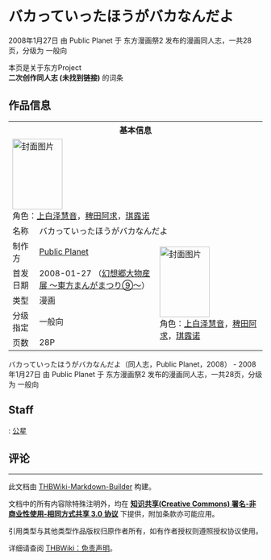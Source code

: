 # バカっていったほうがバカなんだよ

<!-- source html: G:\repos\THBWiki-Markdown-Builder\THBWikiMarkdown\Temp\main\f\f7\ns0%3A%E3%83%90%E3%82%AB%E3%81%A3%E3%81%A6%E3%81%84%E3%81%A3%E3%81%9F%E3%81%BB%E3%81%86%E3%81%8C%E3%83%90%E3%82%AB%E3%81%AA%E3%82%93%E3%81%A0%E3%82%88.html -->

2008年1月27日 由 Public Planet 于 东方漫画祭2 发布的漫画同人志，一共28页，分级为 一般向

本页是关于东方Project  
 **二次创作同人志 (未找到链接)** 的词条

## 作品信息

<table><tbody><tr><th colspan="3">基本信息</th></tr><tr><td class="cover-artwork-mobile" colspan="2"><a href="./文件-バカっていったほうがバカなんだよ封面.jpg.md" class="image" title="封面图片"><img alt="封面图片" src="https://upload.thwiki.cc/thumb/d/d1/%E3%83%90%E3%82%AB%E3%81%A3%E3%81%A6%E3%81%84%E3%81%A3%E3%81%9F%E3%81%BB%E3%81%86%E3%81%8C%E3%83%90%E3%82%AB%E3%81%AA%E3%82%93%E3%81%A0%E3%82%88%E5%B0%81%E9%9D%A2.jpg/99px-%E3%83%90%E3%82%AB%E3%81%A3%E3%81%A6%E3%81%84%E3%81%A3%E3%81%9F%E3%81%BB%E3%81%86%E3%81%8C%E3%83%90%E3%82%AB%E3%81%AA%E3%82%93%E3%81%A0%E3%82%88%E5%B0%81%E9%9D%A2.jpg" decoding="async" loading="lazy" width="99" height="140" srcset="https://upload.thwiki.cc/thumb/d/d1/%E3%83%90%E3%82%AB%E3%81%A3%E3%81%A6%E3%81%84%E3%81%A3%E3%81%9F%E3%81%BB%E3%81%86%E3%81%8C%E3%83%90%E3%82%AB%E3%81%AA%E3%82%93%E3%81%A0%E3%82%88%E5%B0%81%E9%9D%A2.jpg/148px-%E3%83%90%E3%82%AB%E3%81%A3%E3%81%A6%E3%81%84%E3%81%A3%E3%81%9F%E3%81%BB%E3%81%86%E3%81%8C%E3%83%90%E3%82%AB%E3%81%AA%E3%82%93%E3%81%A0%E3%82%88%E5%B0%81%E9%9D%A2.jpg 1.5x, https://upload.thwiki.cc/thumb/d/d1/%E3%83%90%E3%82%AB%E3%81%A3%E3%81%A6%E3%81%84%E3%81%A3%E3%81%9F%E3%81%BB%E3%81%86%E3%81%8C%E3%83%90%E3%82%AB%E3%81%AA%E3%82%93%E3%81%A0%E3%82%88%E5%B0%81%E9%9D%A2.jpg/197px-%E3%83%90%E3%82%AB%E3%81%A3%E3%81%A6%E3%81%84%E3%81%A3%E3%81%9F%E3%81%BB%E3%81%86%E3%81%8C%E3%83%90%E3%82%AB%E3%81%AA%E3%82%93%E3%81%A0%E3%82%88%E5%B0%81%E9%9D%A2.jpg 2x" data-file-width="271" data-file-height="384"></a><div class="cover-char">角色：<a href="./上白泽慧音.md" title="上白泽慧音">上白泽慧音</a>，<a href="./稗田阿求.md" title="稗田阿求">稗田阿求</a>，<a href="./琪露诺.md" title="琪露诺">琪露诺</a></div></td>
</tr><tr><td class="label">名称</td><td colspan="2"> バカっていったほうがバカなんだよ </td></tr><tr><td class="label">制作方</td><td><a href="./Public_Planet.md" title="Public Planet">Public Planet</a></td><td class="cover-artwork" rowspan="5" style="min-width:140px;"><a href="./文件-バカっていったほうがバカなんだよ封面.jpg.md" class="image" title="封面图片"><img alt="封面图片" src="https://upload.thwiki.cc/thumb/d/d1/%E3%83%90%E3%82%AB%E3%81%A3%E3%81%A6%E3%81%84%E3%81%A3%E3%81%9F%E3%81%BB%E3%81%86%E3%81%8C%E3%83%90%E3%82%AB%E3%81%AA%E3%82%93%E3%81%A0%E3%82%88%E5%B0%81%E9%9D%A2.jpg/99px-%E3%83%90%E3%82%AB%E3%81%A3%E3%81%A6%E3%81%84%E3%81%A3%E3%81%9F%E3%81%BB%E3%81%86%E3%81%8C%E3%83%90%E3%82%AB%E3%81%AA%E3%82%93%E3%81%A0%E3%82%88%E5%B0%81%E9%9D%A2.jpg" decoding="async" loading="lazy" width="99" height="140" srcset="https://upload.thwiki.cc/thumb/d/d1/%E3%83%90%E3%82%AB%E3%81%A3%E3%81%A6%E3%81%84%E3%81%A3%E3%81%9F%E3%81%BB%E3%81%86%E3%81%8C%E3%83%90%E3%82%AB%E3%81%AA%E3%82%93%E3%81%A0%E3%82%88%E5%B0%81%E9%9D%A2.jpg/148px-%E3%83%90%E3%82%AB%E3%81%A3%E3%81%A6%E3%81%84%E3%81%A3%E3%81%9F%E3%81%BB%E3%81%86%E3%81%8C%E3%83%90%E3%82%AB%E3%81%AA%E3%82%93%E3%81%A0%E3%82%88%E5%B0%81%E9%9D%A2.jpg 1.5x, https://upload.thwiki.cc/thumb/d/d1/%E3%83%90%E3%82%AB%E3%81%A3%E3%81%A6%E3%81%84%E3%81%A3%E3%81%9F%E3%81%BB%E3%81%86%E3%81%8C%E3%83%90%E3%82%AB%E3%81%AA%E3%82%93%E3%81%A0%E3%82%88%E5%B0%81%E9%9D%A2.jpg/197px-%E3%83%90%E3%82%AB%E3%81%A3%E3%81%A6%E3%81%84%E3%81%A3%E3%81%9F%E3%81%BB%E3%81%86%E3%81%8C%E3%83%90%E3%82%AB%E3%81%AA%E3%82%93%E3%81%A0%E3%82%88%E5%B0%81%E9%9D%A2.jpg 2x" data-file-width="271" data-file-height="384"></a><div class="cover-char">角色：<a href="./上白泽慧音.md" title="上白泽慧音">上白泽慧音</a>，<a href="./稗田阿求.md" title="稗田阿求">稗田阿求</a>，<a href="./琪露诺.md" title="琪露诺">琪露诺</a></div></td>
</tr><tr><td class="label">首发日期</td><td>2008-01-27&#160;（<a href="/展会作品列表?e=%E4%B8%9C%E6%96%B9%E6%BC%AB%E7%94%BB%E7%A5%AD%232">幻想郷大物産展 ～東方まんがまつり⑨～</a>）</td></tr><tr><td class="label">类型</td><td>漫画</td></tr><tr><td class="label">分级指定</td><td>一般向</td></tr><tr><td class="label">页数</td><td>28P</td></tr></tbody></table>

バカっていったほうがバカなんだよ（同人志，Public Planet，2008） - 2008年1月27日 由 Public Planet 于 东方漫画祭2 发布的漫画同人志，一共28页，分级为 一般向

## Staff
: [公星](./公星.md)


## 评论




---

此文档由 [THBWiki-Markdown-Builder](https://github.com/Delsin-Yu/THBWiki-Markdown-Builder) 构建。

文档中的所有内容除特殊注明外，均在 [**知识共享(Creative Commons) 署名-非商业性使用-相同方式共享 3.0 协议**](https://creativecommons.org/licenses/by-sa/3.0/deed.zh-hans) 下提供，附加条款亦可能应用。

引用类型与其他类型作品版权归原作者所有，如有作者授权则遵照授权协议使用。

详细请查阅 [THBWiki：免责声明](https://thbwiki.cc/THBWiki:%E5%85%8D%E8%B4%A3%E5%A3%B0%E6%98%8E)。


